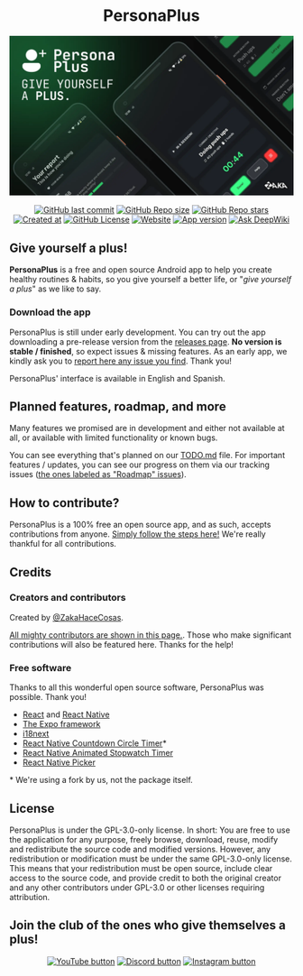 <!--markdownlint-disable md033 md026-->
<h1 align="center">PersonaPlus</h1>

![PersonaPlus banner](https://raw.githubusercontent.com/GiveItAPlus/personaplus/master/assets/design/PP_BANNER.webp)

<div align="center">

<!--Se destacará el vídeo que a mi me parezca :v-->
<!--[![YouTube Video Views](https://img.shields.io/youtube/views/cPSmVmsvkeY?style=for-the-badge&logo=youtube)](https://www.youtube.com/watch?v=H2_0d-hLiMw)-->

[![GitHub last commit](https://img.shields.io/github/last-commit/GiveItAPlus/personaplus?style=for-the-badge&labelColor=%23000&logo=github&color=white)](https://github.com/GiveItAPlus/personaplus/commits/)
[![GitHub Repo size](https://img.shields.io/github/repo-size/GiveItAPlus/personaplus?style=for-the-badge&labelColor=%23000&color=%23f54&logo=webpack&logoColor=white)](https://github.com/GiveItAPlus/personaplus/tree/master/app)
[![GitHub Repo stars](https://img.shields.io/github/stars/GiveItAPlus/personaplus?style=for-the-badge&labelColor=%23000&logo=github&color=%23ff0)](https://github.com/GiveItAPlus/personaplus/stargazers)
[![Created at](https://img.shields.io/github/created-at/GiveItAPlus/personaplus?style=for-the-badge&color=white&logo=github&labelColor=%23000)](https://personaplus.vercel.app)
[![GitHub License](https://img.shields.io/github/license/GiveItAPlus/personaplus?style=for-the-badge&labelColor=%23000&color=%23d52e35)](https://github.com/GiveItAPlus/personaplus/blob/master/LICENSE.md)
[![Website](https://img.shields.io/website?url=https%3A%2F%2Fpersonaplus.vercel.app&up_message=WORKING%20%3A%5D&up_color=%2332FF80&down_message=NOT%20WORKING%20%3A%5B&down_color=%23FF3232&style=for-the-badge&labelColor=%23000)](https://personaplus.vercel.app)
[![App version](https://img.shields.io/github/package-json/v/GiveItAPlus/personaplus?style=for-the-badge&labelColor=%23000&color=%23fff)](https://github.com/GiveItAPlus/personaplus/blob/master/package.json#L3)
[![Ask DeepWiki](https://deepwiki.com/badge.svg)](https://deepwiki.com/GiveItAPlus/personaplus)

</div>

## Give yourself a plus!

**PersonaPlus** is a free and open source Android app to help you create healthy routines & habits, so you give yourself a better life, or "_give yourself a plus_" as we like to say.

### Download the app

PersonaPlus is still under early development. You can try out the app downloading a pre-release version from the [releases page](https://github.com/GiveItAPlus/personaplus/releases). **No version is stable / finished**, so expect issues & missing features. As an early app, we kindly ask you to [report here any issue you find](https://github.com/GiveItAPlus/personaplus/issues). Thank you!

PersonaPlus' interface is available in English and Spanish.

## Planned features, roadmap, and more

Many features we promised are in development and either not available at all, or available with limited functionality or known bugs.

You can see everything that's planned on our [TODO.md](https://github.com/GiveItAPlus/personaplus/blob/master/TODO.md) file. For important features / updates, you can see our progress on them via our tracking issues ([the ones labeled as "Roadmap" issues](https://github.com/GiveItAPlus/personaplus/issues?q=is%3Aissue%20state%3Aopen%20label%3Aroadmap)).

## How to contribute?

PersonaPlus is a 100% free an open source app, and as such, accepts contributions from anyone. [Simply follow the steps here!](https://github.com/GiveItAPlus/personaplus/blob/master/CONTRIBUTING.md) We're really thankful for all contributions.

## Credits

### Creators and contributors

Created by [@ZakaHaceCosas](https://zakahacecosas.github.io).

[All mighty contributors are shown in this page.](https://github.com/GiveItAPlus/personaplus/graphs/contributors). Those who make significant contributions will also be featured here. Thanks for the help!

### Free software

Thanks to all this wonderful open source software, PersonaPlus was possible. Thank you!

- [React](https://react.dev/) and [React Native](https://reactnative.dev/)
- [The Expo framework](https://expo.dev/)
- [i18next](https://github.com/i18next/i18next)
- [React Native Countdown Circle Timer](https://github.com/vydimitrov/react-countdown-circle-timer/)\*
- [React Native Animated Stopwatch Timer](https://github.com/rgommezz/react-native-animated-stopwatch-timer/)
- [React Native Picker](https://github.com/react-native-picker/picker)

\* We're using a fork by us, not the package itself.

## License

PersonaPlus is under the GPL-3.0-only license. In short: You are free to use the application for any purpose, freely browse, download, reuse, modify and redistribute the source code and modified versions. However, any redistribution or modification must be under the same GPL-3.0-only license. This means that your redistribution must be open source, include clear access to the source code, and provide credit to both the original creator and any other contributors under GPL-3.0 or other licenses requiring attribution.

## Join the club of the ones who give themselves a plus!

<div align="center">

[![YouTube button](https://img.shields.io/badge/YouTube-PersonaPlus-%23fb100a?style=for-the-badge&labelColor=%23000&logo=youtube)](https://www.youtube.com/playlist?list=PLdif1flfmG__g_a1QSmBNnSh_6pAeRizW)
[![Discord button](https://img.shields.io/badge/Discord-Discord_server-%235a68ed?style=for-the-badge&labelColor=%23000&logo=discord&logoColor=white)](https://discord.gg/wwzddK4Zpc)
[![Instagram button](https://img.shields.io/badge/Instagram-giveitaplus-%23f71464?style=for-the-badge&labelColor=%23000&logo=instagram&logoColor=white)](https://www.instagram.com/giveitaplus/)

</div>
